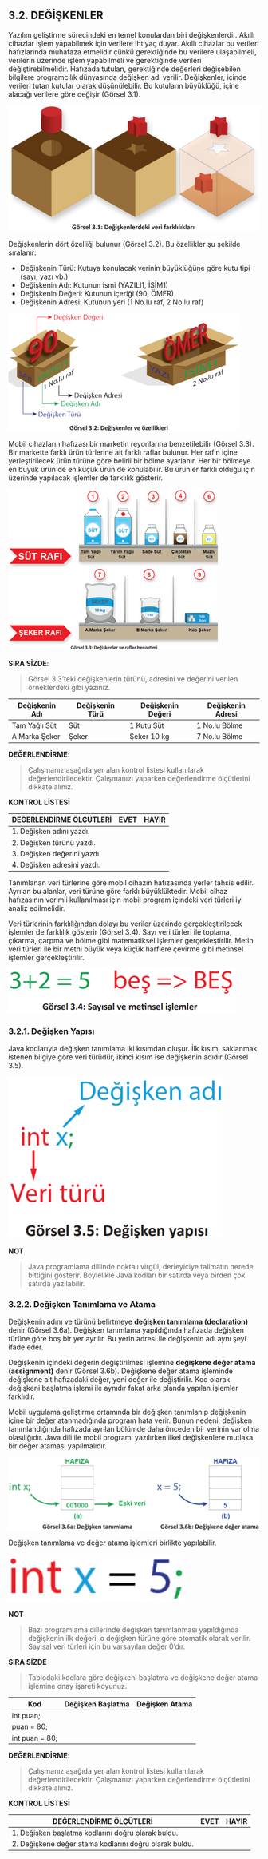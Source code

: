 ## 3.2. DEĞİŞKENLER

Yazılım geliştirme sürecindeki en temel konulardan biri değişkenlerdir. Akıllı cihazlar işlem yapabilmek için verilere ihtiyaç duyar. Akıllı cihazlar bu verileri hafızlarında muhafaza etmelidir çünkü gerektiğinde bu verilere ulaşabilmeli, verilerin üzerinde işlem yapabilmeli ve gerektiğinde verileri değiştirebilmelidir. Hafızada tutulan, gerektiğinde değerleri değişebilen bilgilere programcılık dünyasında değişken adı verilir. Değişkenler, içinde verileri tutan kutular olarak düşünülebilir. Bu kutuların büyüklüğü, içine alacağı verilere göre değişir (Görsel 3.1). 

![Değişkenlerdeki veri farklılıkları](./temel-komutlar/degiskenlerdeki-veri-farkliliklari.png)

Değişkenlerin dört özelliği bulunur (Görsel 3.2). Bu özellikler şu şekilde sıralanır:

- Değişkenin Türü: Kutuya konulacak verinin büyüklüğüne göre kutu tipi (sayı, yazı vb.)
- Değişkenin Adı: Kutunun ismi (YAZILI1, İSİM1)
- Değişkenin Değeri: Kutunun içeriği (90, ÖMER)
- Değişkenin Adresi: Kutunun yeri (1 No.lu raf, 2 No.lu raf) 

![Değişkenler ve özellikleri](./temel-komutlar/degiskenler-ve-ozellikleri.png)

Mobil cihazların hafızası bir marketin reyonlarına benzetilebilir (Görsel 3.3). Bir markette farklı ürün türlerine ait farklı raflar bulunur. Her rafın içine yerleştirilecek ürün türüne göre belirli bir bölme ayarlanır. Her bir bölmeye en büyük ürün de en küçük ürün de konulabilir. Bu ürünler farklı olduğu için üzerinde yapılacak işlemler de farklılık gösterir.

![Değişkenler ve raflar benzetimi](./temel-komutlar/degiskenler-ve-raflar-benzetimi.png)

**SIRA SİZDE**:

>Görsel 3.3’teki değişkenlerin türünü, adresini ve değerini verilen örneklerdeki gibi yazınız.

|Değişkenin Adı| Değişkenin Türü| Değişkenin Değeri| Değişkenin Adresi|
|---|----|---|---|
|Tam Yağlı Süt| Süt |1 Kutu Süt |1 No.lu Bölme|
|A Marka Şeker| Şeker |Şeker 10 kg |7 No.lu Bölme|

**DEĞERLENDİRME**:

>Çalışmanız aşağıda yer alan kontrol listesi kullanılarak değerlendirilecektir. Çalışmanızı yaparken değerlendirme ölçütlerini dikkate alınız.

**KONTROL LİSTESİ**

|DEĞERLENDİRME ÖLÇÜTLERİ| EVET| HAYIR|
|----|---|---|
|1. Değişken adını yazdı.|
|2. Değişken türünü yazdı.|
|3. Değişken değerini yazdı.|
|4. Değişken adresini yazdı.|

Tanımlanan veri türlerine göre mobil cihazın hafızasında yerler tahsis edilir. Ayrılan bu alanlar, veri türüne göre farklı büyüklüktedir. Mobil cihaz hafızasının verimli kullanılması için mobil program içindeki veri türleri iyi analiz edilmelidir.

Veri türlerinin farklılığından dolayı bu veriler üzerinde gerçekleştirilecek işlemler de farklılık gösterir (Görsel 3.4). Sayı veri türleri ile toplama, çıkarma, çarpma ve bölme gibi matematiksel işlemler gerçekleştirilir. Metin veri türleri ile bir metni büyük veya küçük harflere çevirme gibi metinsel işlemler gerçekleştirilir. 

![Sayısal ve metinsel işlemler](./temel-komutlar/sayisal-ve-metinsel-islemler.png)

### 3.2.1. Değişken Yapısı

Java kodlarıyla değişken tanımlama iki kısımdan oluşur. İlk kısım, saklanmak istenen bilgiye göre veri türüdür, ikinci kısım ise değişkenin adıdır (Görsel 3.5). 

![Değişken yapısı](./temel-komutlar/degisken-yapisi.png)

**NOT**

>Java programlama dillinde noktalı virgül, derleyiciye talimatın nerede bittiğini gösterir. Böylelikle Java kodları bir satırda veya birden çok satırda yazılabilir.

### 3.2.2. Değişken Tanımlama ve Atama
Değişkenin adını ve türünü belirtmeye **değişken tanımlama (declaration)** denir (Görsel 3.6a).
Değişken tanımlama yapıldığında hafızada değişken türüne göre boş bir yer ayrılır. Bu yerin adresi
ile değişkenin adı aynı şeyi ifade eder.

Değişkenin içindeki değerin değiştirilmesi işlemine **değişkene değer atama (assignment)** denir
(Görsel 3.6b). Değişkene değer atama işleminde değişkene ait hafızadaki değer, yeni değer ile değiştirilir. Kod olarak değişkeni başlatma işlemi ile aynıdır fakat arka planda yapılan işlemler farklıdır.

Mobil uygulama geliştirme ortamında bir değişken tanımlanıp değişkenin içine bir değer atanmadığında program hata verir. Bunun nedeni, değişken tanımlandığında hafızada ayrılan bölümde daha önceden bir verinin var olma olasılığıdır. Java dili ile mobil programı yazılırken ilkel değişkenlere mutlaka bir değer ataması yapılmalıdır.

![Gorsel 3.6a-b](./temel-komutlar/gorsel-3.6a-b.png)

Değişken tanımlama ve değer atama işlemleri birlikte yapılabilir. 

![Değişken tanımlama örnek](./temel-komutlar/degisgen-tanimlama-ornek.png)

**NOT**

>Bazı programlama dillerinde değişken tanımlanması yapıldığında değişkenin ilk değeri, o değişken türüne göre otomatik olarak verilir. Sayısal veri türleri için bu varsayılan değer 0’dır.

**SIRA SİZDE**

>Tablodaki kodlara göre değişkeni başlatma ve değişkene değer atama işlemine onay işareti koyunuz.

|Kod |Değişken Başlatma| Değişken Atama|
|----|----|----|
|int puan;|
|puan = 80;|
|int puan = 80;|

**DEĞERLENDİRME**: 

>Çalışmanız aşağıda yer alan kontrol listesi kullanılarak değerlendirilecektir. Çalışmanızı yaparken değerlendirme ölçütlerini dikkate alınız.

**KONTROL LİSTESİ**

|DEĞERLENDİRME ÖLÇÜTLERİ |EVET |HAYIR|
|----|----|----|
|1. Değişken başlatma kodlarını doğru olarak buldu.|
|2. Değişkene değer atama kodlarını doğru olarak buldu.|